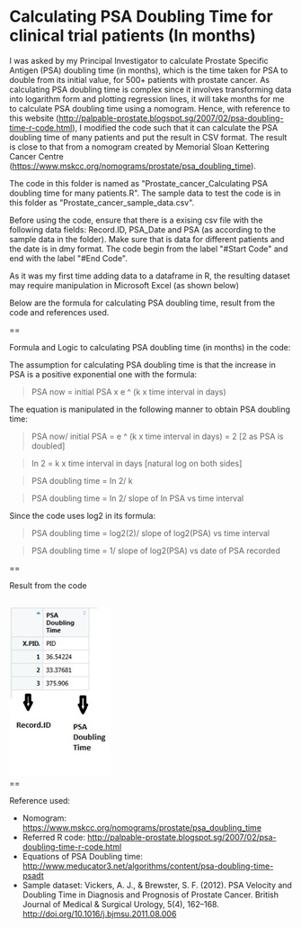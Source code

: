 # Calculating PSA Doubling Time for clinical trial patients (In months)

I was asked by my Principal Investigator to calculate Prostate Specific Antigen (PSA) doubling time (in months), which is the time taken for PSA to double from its initial value, for 500+ patients with prostate cancer. As calculating PSA doubling time is complex since it involves transforming data into logarithm form and plotting regression lines, it will take months for me to calculate PSA doubling time using a nomogram. Hence, with reference to this website (http://palpable-prostate.blogspot.sg/2007/02/psa-doubling-time-r-code.html), I modified the code such that it can calculate the PSA doubling time of many patients and put the result in CSV format. The result is close to that from a nomogram created by Memorial Sloan Kettering Cancer Centre (https://www.mskcc.org/nomograms/prostate/psa_doubling_time).

The code in this folder is named as "Prostate_cancer_Calculating PSA doubling time for many patients.R". The sample data to test the code is in this folder as "Prostate_cancer_sample_data.csv". 

Before using the code, ensure that there is a exising csv file with the following data fields: Record.ID, PSA_Date and PSA (as according to the sample data in the folder). Make sure that is data for different patients and the date is in dmy format. The code begin from the label "#Start Code" and end with the label "#End Code". 

As it was my first time adding data to a dataframe in R, the resulting dataset may require manipulation in Microsoft Excel (as shown below) 

Below are the formula for calculating PSA doubling time, result from the code and references used.

==

Formula and Logic to calculating PSA doubling time (in months) in the code:

The assumption for calculating PSA doubling time is that the increase in PSA is a positive exponential one with the formula:
> PSA now = initial PSA x e ^ (k x time interval in days)

The equation is manipulated in the following manner to obtain PSA doubling time:
> PSA now/ initial PSA = e ^ (k x time interval in days) = 2 [2 as PSA is doubled]

> In 2 = k x time interval in days [natural log on both sides]

> PSA doubling time = In 2/ k

> PSA doubling time = In 2/ slope of In PSA vs time interval

Since the code uses log2 in its formula:
> PSA doubling time = log2(2)/ slope of log2(PSA) vs time interval

> PSA doubling time = 1/ slope of log2(PSA) vs date of PSA recorded

==

Result from the code

<br>
<img height = "300", src = "https://github.com/conan-koh123/Calculating-PSA-Doubling-Time-for-clinical-trial-patients/blob/master/Result%20of%20sample%20data.jpg"/>
</br>
==

Reference used:
- Nomogram: https://www.mskcc.org/nomograms/prostate/psa_doubling_time
- Referred R code: http://palpable-prostate.blogspot.sg/2007/02/psa-doubling-time-r-code.html 
- Equations of PSA Doubling time: http://www.meducator3.net/algorithms/content/psa-doubling-time-psadt
- Sample dataset: Vickers, A. J., & Brewster, S. F. (2012). PSA Velocity and Doubling Time in Diagnosis and Prognosis of Prostate Cancer. British Journal of Medical & Surgical Urology, 5(4), 162–168. http://doi.org/10.1016/j.bjmsu.2011.08.006

